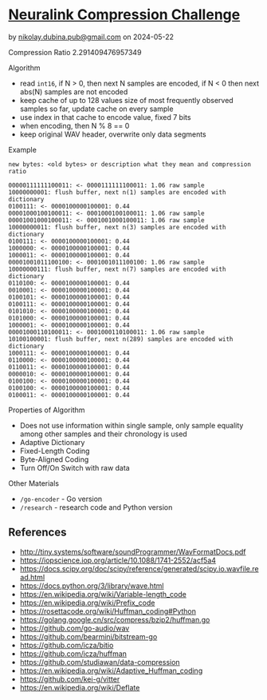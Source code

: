 # [Neuralink Compression Challenge](https://content.neuralink.com/compression-challenge/README.html)

by nikolay.dubina.pub@gmail.com on 2024-05-22

Compression Ratio 2.291409476957349

Algorithm
- read `int16`, if N > 0, then next N samples are encoded, if N < 0 then next abs(N) samples are not encoded
- keep cache of up to 128 values size of most frequently observed samples so far, update cache on every sample
- use index in that cache to encode value, fixed 7 bits
- when encoding, then N % 8 == 0
- keep original WAV header, overwrite only data segments

Example

```
new bytes: <old bytes> or description what they mean and compression ratio
```

```
00000111111100011: <- 0000111111100011: 1.06 raw sample
10000000001: flush buffer, next n(1) samples are encoded with dictionary
0100111: <- 0000100000100001: 0.44
00001000100100011: <- 0001000100100011: 1.06 raw sample
00001001000100011: <- 0001001000100011: 1.06 raw sample
10000000011: flush buffer, next n(3) samples are encoded with dictionary
0100111: <- 0000100000100001: 0.44
1000000: <- 0000100000100001: 0.44
1000011: <- 0000100000100001: 0.44
00001001011100100: <- 0001001011100100: 1.06 raw sample
10000000111: flush buffer, next n(7) samples are encoded with dictionary
0110100: <- 0000100000100001: 0.44
0010001: <- 0000100000100001: 0.44
0100101: <- 0000100000100001: 0.44
0100111: <- 0000100000100001: 0.44
0101010: <- 0000100000100001: 0.44
0101000: <- 0000100000100001: 0.44
1000001: <- 0000100000100001: 0.44
00001000110100011: <- 0001000110100011: 1.06 raw sample
10100100001: flush buffer, next n(289) samples are encoded with dictionary
1000111: <- 0000100000100001: 0.44
0110000: <- 0000100000100001: 0.44
0110011: <- 0000100000100001: 0.44
0000010: <- 0000100000100001: 0.44
0100100: <- 0000100000100001: 0.44
0100100: <- 0000100000100001: 0.44
0100011: <- 0000100000100001: 0.44
```

Properties of Algorithm
- Does not use information within single sample, only sample equality among other samples and their chronology is used
- Adaptive Dictionary
- Fixed-Length Coding
- Byte-Aligned Coding
- Turn Off/On Switch with raw data

Other Materials
- `/go-encoder` - Go version
- `/research` - research code and Python version

## References

* http://tiny.systems/software/soundProgrammer/WavFormatDocs.pdf
* https://iopscience.iop.org/article/10.1088/1741-2552/acf5a4
* https://docs.scipy.org/doc/scipy/reference/generated/scipy.io.wavfile.read.html
* https://docs.python.org/3/library/wave.html
* https://en.wikipedia.org/wiki/Variable-length_code
* https://en.wikipedia.org/wiki/Prefix_code
* https://rosettacode.org/wiki/Huffman_coding#Python
* https://golang.google.cn/src/compress/bzip2/huffman.go
* https://github.com/go-audio/wav
* https://github.com/bearmini/bitstream-go
* https://github.com/icza/bitio
* https://github.com/icza/huffman
* https://github.com/studiawan/data-compression
* https://en.wikipedia.org/wiki/Adaptive_Huffman_coding
* https://github.com/kei-g/vitter
* https://en.wikipedia.org/wiki/Deflate
